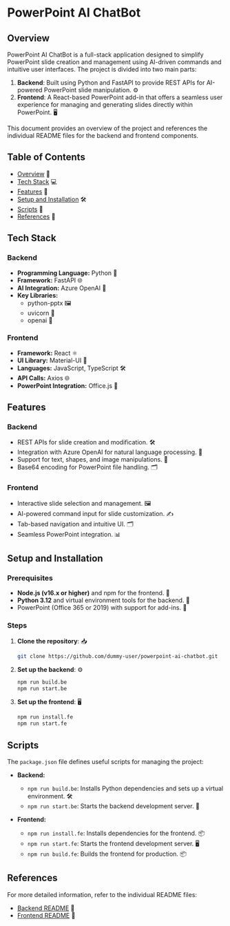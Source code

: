 # PowerPoint AI ChatBot

## Overview
PowerPoint AI ChatBot is a full-stack application designed to simplify PowerPoint slide creation and management using AI-driven commands and intuitive user interfaces. The project is divided into two main parts:

1. **Backend**: Built using Python and FastAPI to provide REST APIs for AI-powered PowerPoint slide manipulation. ⚙️
2. **Frontend**: A React-based PowerPoint add-in that offers a seamless user experience for managing and generating slides directly within PowerPoint. 🖥️

This document provides an overview of the project and references the individual README files for the backend and frontend components.

## Table of Contents
- [Overview](#overview) 📄
- [Tech Stack](#tech-stack) 💻
- [Features](#features) 🌟
- [Setup and Installation](#setup-and-installation) 🛠️
- [Scripts](#scripts) 📝
- [References](#references) 🔗

## Tech Stack
### Backend
- **Programming Language:** Python 🐍
- **Framework:** FastAPI 🌐
- **AI Integration:** Azure OpenAI 🤖
- **Key Libraries:**
  - python-pptx 🖼️
  - uvicorn 🚀
  - openai 🧠

### Frontend
- **Framework:** React ⚛️
- **UI Library:** Material-UI 🎨
- **Languages:** JavaScript, TypeScript 🛠️
- **API Calls:** Axios 🌐
- **PowerPoint Integration:** Office.js 🏢

## Features
### Backend
- REST APIs for slide creation and modification. 🛠️
- Integration with Azure OpenAI for natural language processing. 🤖
- Support for text, shapes, and image manipulations. 🎨
- Base64 encoding for PowerPoint file handling. 🗂️

### Frontend
- Interactive slide selection and management. 🖼️
- AI-powered command input for slide customization. ✍️
- Tab-based navigation and intuitive UI. 🗂️
- Seamless PowerPoint integration. 📊

## Setup and Installation
### Prerequisites
- **Node.js (v16.x or higher)** and npm for the frontend. 🔧
- **Python 3.12** and virtual environment tools for the backend. 🐍
- PowerPoint (Office 365 or 2019) with support for add-ins. 📄

### Steps
1. **Clone the repository**: 📥
   ```bash
   git clone https://github.com/dummy-user/powerpoint-ai-chatbot.git
   ```
2. **Set up the backend**: ⚙️
   ```bash
   npm run build.be
   npm run start.be
   ```
3. **Set up the frontend**: 🖥️
   ```bash
   npm run install.fe
   npm run start.fe
   ```

## Scripts
The `package.json` file defines useful scripts for managing the project:

- **Backend:**
  - `npm run build.be`: Installs Python dependencies and sets up a virtual environment. 🛠️
  - `npm run start.be`: Starts the backend development server. 🚀

- **Frontend:**
  - `npm run install.fe`: Installs dependencies for the frontend. 📦
  - `npm run start.fe`: Starts the frontend development server. 🖥️
  - `npm run build.fe`: Builds the frontend for production. 📦

## References
For more detailed information, refer to the individual README files:

- [Backend README](backend/README.md) 📄
- [Frontend README](frontend/README.md) 📄

